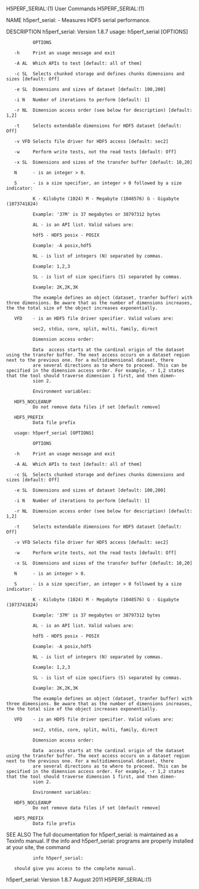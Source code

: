 H5PERF_SERIAL:(1)                                                                               User Commands                                                                               H5PERF_SERIAL:(1)



NAME
       h5perf_serial: - Measures HDF5 serial performance.

DESCRIPTION
       h5perf_serial: Version 1.8.7 usage: h5perf_serial [OPTIONS]

              OPTIONS

       -h     Print an usage message and exit

       -A AL  Which APIs to test [default: all of them]

       -c SL  Selects chunked storage and defines chunks dimensions and sizes [default: Off]

       -e SL  Dimensions and sizes of dataset [default: 100,200]

       -i N   Number of iterations to perform [default: 1]

       -r NL  Dimension access order (see below for description) [default: 1,2]

       -t     Selects extendable dimensions for HDF5 dataset [default: Off]

       -v VFD Selects file driver for HDF5 access [default: sec2]

       -w     Perform write tests, not the read tests [default: Off]

       -x SL  Dimensions and sizes of the transfer buffer [default: 10,20]

       N      - is an integer > 0.

       S      - is a size specifier, an integer > 0 followed by a size indicator:

              K - Kilobyte (1024) M - Megabyte (1048576) G - Gigabyte (1073741824)

              Example: '37M' is 37 megabytes or 38797312 bytes

              AL - is an API list. Valid values are:

              hdf5 - HDF5 posix - POSIX

              Example: -A posix,hdf5

              NL - is list of integers (N) separated by commas.

              Example: 1,2,3

              SL - is list of size specifiers (S) separated by commas.

              Example: 2K,2K,3K

              The example defines an object (dataset, tranfer buffer) with three dimensions. Be aware that as the number of dimensions increases, the the total size of the object increases exponentially.

       VFD    - is an HDF5 file driver specifier. Valid values are:

              sec2, stdio, core, split, multi, family, direct

              Dimension access order:

              Data  access starts at the cardinal origin of the dataset using the transfer buffer. The next access occurs on a dataset region next to the previous one. For a multidimensional dataset, there
              are several directions as to where to proceed. This can be specified in the dimension access order. For example, -r 1,2 states that the tool should traverse dimension 1 first, and then dimen‐
              sion 2.

              Environment variables:

       HDF5_NOCLEANUP
              Do not remove data files if set [default remove]

       HDF5_PREFIX
              Data file prefix

       usage: h5perf_serial [OPTIONS]

              OPTIONS

       -h     Print an usage message and exit

       -A AL  Which APIs to test [default: all of them]

       -c SL  Selects chunked storage and defines chunks dimensions and sizes [default: Off]

       -e SL  Dimensions and sizes of dataset [default: 100,200]

       -i N   Number of iterations to perform [default: 1]

       -r NL  Dimension access order (see below for description) [default: 1,2]

       -t     Selects extendable dimensions for HDF5 dataset [default: Off]

       -v VFD Selects file driver for HDF5 access [default: sec2]

       -w     Perform write tests, not the read tests [default: Off]

       -x SL  Dimensions and sizes of the transfer buffer [default: 10,20]

       N      - is an integer > 0.

       S      - is a size specifier, an integer > 0 followed by a size indicator:

              K - Kilobyte (1024) M - Megabyte (1048576) G - Gigabyte (1073741824)

              Example: '37M' is 37 megabytes or 38797312 bytes

              AL - is an API list. Valid values are:

              hdf5 - HDF5 posix - POSIX

              Example: -A posix,hdf5

              NL - is list of integers (N) separated by commas.

              Example: 1,2,3

              SL - is list of size specifiers (S) separated by commas.

              Example: 2K,2K,3K

              The example defines an object (dataset, tranfer buffer) with three dimensions. Be aware that as the number of dimensions increases, the the total size of the object increases exponentially.

       VFD    - is an HDF5 file driver specifier. Valid values are:

              sec2, stdio, core, split, multi, family, direct

              Dimension access order:

              Data  access starts at the cardinal origin of the dataset using the transfer buffer. The next access occurs on a dataset region next to the previous one. For a multidimensional dataset, there
              are several directions as to where to proceed. This can be specified in the dimension access order. For example, -r 1,2 states that the tool should traverse dimension 1 first, and then dimen‐
              sion 2.

              Environment variables:

       HDF5_NOCLEANUP
              Do not remove data files if set [default remove]

       HDF5_PREFIX
              Data file prefix

SEE ALSO
       The full documentation for h5perf_serial: is maintained as a Texinfo manual.  If the info and h5perf_serial: programs are properly installed at your site, the command

              info h5perf_serial:

       should give you access to the complete manual.



h5perf_serial: Version 1.8.7                                                                     August 2011                                                                                H5PERF_SERIAL:(1)
